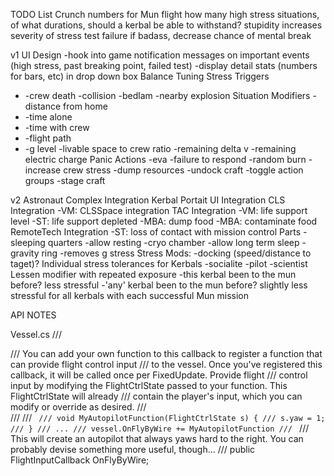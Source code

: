 TODO List
Crunch numbers for Mun flight
how many high stress situations, of what durations, should a kerbal be able to withstand?
stupidity increases severity of stress test failure
if badass, decrease chance of mental break

v1
UI Design
	-hook into game notification messages on important events (high stress, past breaking point, failed test)
	-display detail stats (numbers for bars, etc) in drop down box
Balance Tuning
Stress Triggers
*	-crew death
	-collision
	-bedlam
	-nearby explosion
Situation Modifiers
	-distance from home
*	-time alone
*	-time with crew
*	-flight path
*	-g level
	-livable space to crew ratio
	-remaining delta v
	-remaining electric charge
Panic Actions
	-eva
	-failure to respond
	-random burn
	-increase crew stress
	-dump resources
	-undock craft
	-toggle action groups
	-stage craft

v2
Astronaut Complex Integration
Kerbal Portait UI Integration
CLS Integration
	-VM: CLSSpace integration
TAC Integration
	-VM: life support level
	-ST: life support depleted
	-MBA: dump food
	-MBA: contaminate food
RemoteTech Integration
	-ST: loss of contact with mission control
Parts
	-sleeping quarters
		-allow resting
	-cryo chamber
		-allow long term sleep
	-gravity ring
		-removes g stress
Stress Mods:
	-docking (speed/distance to taget)?
Individual stress tolerances for Kerbals
	-socialite
	-pilot
	-scientist
Lessen modifier with repeated exposure
	-this kerbal been to the mun before? less stressful
	-'any' kerbal been to the mun before? slightly less stressful for all kerbals with each successful Mun mission


API NOTES

Vessel.cs
/// <summary>
/// You can add your own function to this callback to register a function that can provide flight control input
/// to the vessel. Once you've registered this callback, it will be called once per FixedUpdate. Provide flight
/// control input by modifying the FlightCtrlState passed to your function. This FlightCtrlState will already
/// contain the player's input, which you can modify or override as desired.
/// </summary>
/// <example>
/// <code>
/// void MyAutopilotFunction(FlightCtrlState s) {
///   s.yaw = 1;
/// }
/// ...
/// vessel.OnFlyByWire += MyAutopilotFunction
/// </code>
/// This will create an autopilot that always yaws hard to the right. You can probably devise something more useful, though...
/// </example>
public FlightInputCallback OnFlyByWire;
